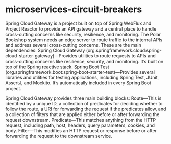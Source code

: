 # microservices-circuit-breakers
 
Spring Cloud Gateway is a project built on top of Spring WebFlux and Project Reactor to provide an API gateway and a central place to handle cross-cutting concerns like security, resilience, and monitoring.
The Polar Bookshop system needs an edge server to route traffic to the internal APIs and address several cross-cutting concerns.
These are the main dependencies:
Spring Cloud Gateway (org.springframework.cloud:spring-cloud-starter-gateway)—Provides utilities to route requests to APIs and cross-cutting concerns like resilience, security, and monitoring. It’s built on top of the Spring reactive stack.
Spring Boot Test (org.springframework.boot:spring-boot-starter-test)—Provides several libraries and utilities for testing applications, including Spring Test, JUnit, AssertJ, and Mockito. It’s automatically included in every Spring Boot project.

Spring Cloud Gateway provides three main building blocks:
Route—This is identified by a unique ID, a collection of predicates for deciding whether to follow the route, a URI for forwarding the request if the predicates allow, and a collection of filters that are applied either before or after forwarding the request downstream.
Predicate—This matches anything from the HTTP request, including path, host, headers, query parameters, cookies, and body.
Filter—This modifies an HTTP request or response before or after forwarding the request to the downstream service.
